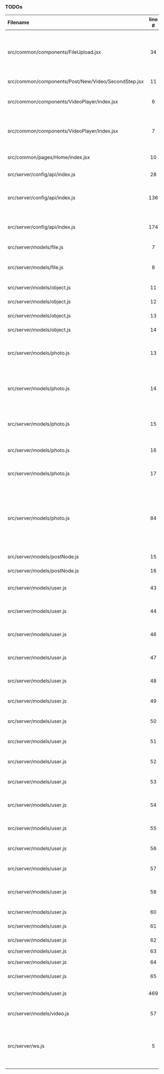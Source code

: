 ### TODOs
| Filename | line # | TODO
|:------|:------:|:------
| src/common/components/FileUpload.jsx | 34 | Make it so that a user can give a URL where an image is located instead of loading the file manually
| src/common/components/Post/New/Video/SecondStep.jsx | 11 | get the second step finished
| src/common/components/VideoPlayer/index.jsx | 6 | Add a Broken Video Image when a video does not load
| src/common/components/VideoPlayer/index.jsx | 7 | Make it so editing is a different bundle using React-Loadable
| src/common/pages/Home/index.jsx | 10 | Make it so main pages gives a good overview
| src/server/config/api/index.js | 28 | Look for the fastest socket
| src/server/config/api/index.js | 136 | Make it so that sends a default image when the user not connected d
| src/server/config/api/index.js | 174 | Have a different Image to show based on reason
| src/server/models/file.js | 7 | Integrate with AWS S3
| src/server/models/file.js | 8 | Use Localstack in development to be confident with s3
| src/server/models/object.js | 11 | Create a way to follow
| src/server/models/object.js | 12 | Create a way to own
| src/server/models/object.js | 13 | Create a way to want
| src/server/models/object.js | 14 | Create a way to sold
| src/server/models/photo.js | 13 | Make sure that on every update modified User is adjusted
| src/server/models/photo.js | 14 | Make sure that user is required when updating or creating each photo/postnode
| src/server/models/photo.js | 15 | Add Node-EXIF to get GEO and Manufacturer information from photo
| src/server/models/photo.js | 16 | Add Imagemin to compress the images
| src/server/models/photo.js | 17 | When saving the images locally use gunzip
| src/server/models/photo.js | 84 | Only send this to the desired sockets to bypass the possibility of data getting sent to other clients when working in scale
| src/server/models/postNode.js | 15 | Create a way to like
| src/server/models/postNode.js | 16 | Create a way to dislike
| src/server/models/user.js | 43 | Make it so that Users can be listed as Invites
| src/server/models/user.js | 44 | Make it so users can unsubscribe from updates
| src/server/models/user.js | 46 | Setup Google Authentication Method
| src/server/models/user.js | 47 | Setup Facebook Authentication Method
| src/server/models/user.js | 48 | Setup Twitter Authentication Method
| src/server/models/user.js | 49 | Setup Auth0 Authentication Method
| src/server/models/user.js | 50 | Setup GitHub Authentication Method
| src/server/models/user.js | 51 | Setup TOTP Authentication Method
| src/server/models/user.js | 52 | Setup LinkedIn Authentication Method
| src/server/models/user.js | 53 | Setup WeChat Authentication Method
| src/server/models/user.js | 54 | Setup Instagram Authentication Method
| src/server/models/user.js | 55 | Setup Slack Authentication Method
| src/server/models/user.js | 56 | Setup Reddit Authentication Method
| src/server/models/user.js | 57 | Setup Tumblr Authentication Method
| src/server/models/user.js | 58 | Setup WordPress Authentication Method
| src/server/models/user.js | 60 | Setup Pinterest Link
| src/server/models/user.js | 61 | Setup DeviantArt Link
| src/server/models/user.js | 62 | Setup YouTube Link
| src/server/models/user.js | 63 | Setup Etsy Link
| src/server/models/user.js | 64 | Setup Flickr Link
| src/server/models/user.js | 65 | Setup Picasa Link
| src/server/models/user.js | 469 | Create a Default Image to be loaded
| src/server/models/video.js | 57 | Make it so that all these jobs are queued
| src/server/ws.js | 5 | Set this up so that it will run on another port but will be linked in this app for development